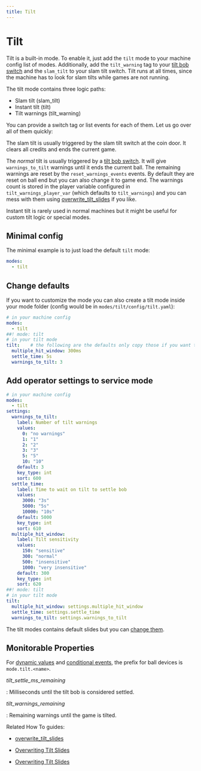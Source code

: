 ```yaml
---
title: Tilt
---
```


# Tilt


Tilt is a built-in mode. To enable it, just add the `tilt` mode to your
machine config list of modes. Additionally, add the `tilt_warning` tag
to your [tilt bob switch](../../mechs/tilt_bob.md) and the `slam_tilt` to your slam tilt switch. Tilt runs at
all times, since the machine has to look for slam tilts while games are
not running.

The tilt mode contains three logic paths:

* Slam tilt (slam_tilt)
* Instant tilt (tilt)
* Tilt warnings (tilt_warning)

You can provide a switch tag or list events for each of them. Let us go
over all of them quickly:

The slam tilt is usually triggered by the slam tilt switch at the coin
door. It clears all credits and ends the current game.

The *normal* tilt is usually triggered by a
[tilt bob switch](../../mechs/tilt_bob.md).
It will give `warnings_to_tilt` warnings until it ends the current ball.
The remaining warnings are reset by the `reset_warnings_events` events.
By default they are reset on ball end but you can also change it to game
end. The warnings count is stored in the player variable configured in
`tilt_warnings_player_var` (which defaults to `tilt_warnings`) and you
can mess with them using
[overwrite_tilt_slides](../../config_players/variable_player.md) if you
like.

Instant tilt is rarely used in normal machines but it might be useful
for custom tilt logic or special modes.

## Minimal config

The minimal example is to just load the default `tilt` mode:

``` yaml
modes:
  - tilt
```

## Change defaults

If you want to customize the mode you can also create a tilt mode inside
your mode folder (config would be in `modes/tilt/config/tilt.yaml`):

``` yaml
# in your machine config
modes:
  - tilt
##! mode: tilt
# in your tilt mode
tilt:    # the following are the defaults only copy those if you want to change them
  multiple_hit_window: 300ms
  settle_time: 5s
  warnings_to_tilt: 3
```

## Add operator settings to service mode

``` yaml
# in your machine config
modes:
  - tilt
settings:
  warnings_to_tilt:
    label: Number of tilt warnings
    values:
      0: "no warnings"
      1: "1"
      2: "2"
      3: "3"
      5: "5"
      10: "10"
    default: 3
    key_type: int
    sort: 600
  settle_time:
    label: Time to wait on tilt to settle bob
    values:
      3000: "3s"
      5000: "5s"
      10000: "10s"
    default: 5000
    key_type: int
    sort: 610
  multiple_hit_window:
    label: Tilt sensitivity
    values:
      150: "sensitive"
      300: "normal"
      500: "insensitive"
      1000: "very insensitive"
    default: 300
    key_type: int
    sort: 620
##! mode: tilt
# in your tilt mode
tilt:
  multiple_hit_window: settings.multiple_hit_window
  settle_time: settings.settle_time
  warnings_to_tilt: settings.warnings_to_tilt
```

The tilt modes contains default slides but you can
[change them](overwrite_tilt_slides.md).

## Monitorable Properties

For
[dynamic values](../../config/instructions/dynamic_values.md) and
[conditional events](../../events/overview/conditional.md), the prefix for ball devices is `mode.tilt.<name>`.

*tilt_settle_ms_remaining*

:   Milliseconds until the tilt bob is considered settled.

*tilt_warnings_remaining*

:   Remaining warnings until the game is tilted.

Related How To guides:

* [overwrite_tilt_slides](../../game_design/index.md)
* [Overwriting Tilt Slides](overwrite_tilt_slides.md)

* [Overwriting Tilt Slides](overwrite_tilt_slides.md)
